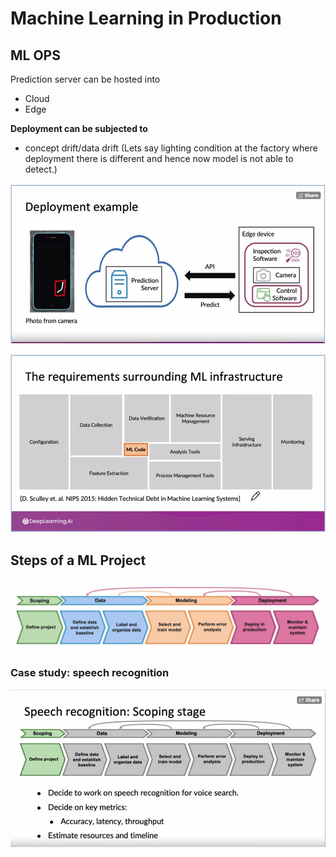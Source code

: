 # Machine Learning in Production

## ML OPS

Prediction server can be hosted into

- Cloud
- Edge

**Deployment can be subjected to**

- concept drift/data drift (Lets say lighting condition at the factory where deployment there is different and hence now model is not able to detect.)

![img](https://github.com/amitkml/AWS-MachineLearning/blob/main/img/deployment_architecture.JPG?raw=true)

![MLInfra](https://github.com/amitkml/AWS-MachineLearning/blob/main/img/ML_Infratructure.JPG?raw=true)

## Steps of a ML Project

![im](https://github.com/amitkml/AWS-MachineLearning/blob/main/img/ML_Project_lifecycle.JPG?raw=true)

### Case study: speech recognition

![im](https://github.com/amitkml/AWS-MachineLearning/blob/main/img/speech_scoping.JPG?raw=true)

